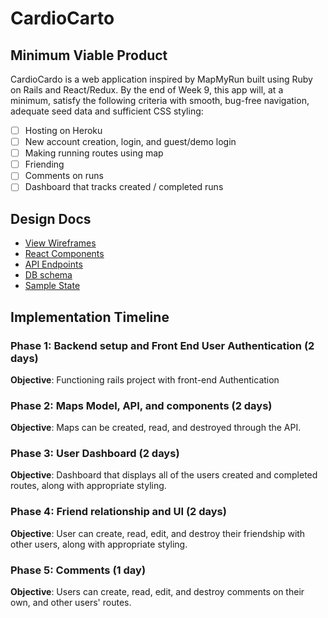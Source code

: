 # CardioCarto

## Minimum Viable Product
CardioCardo is a web application inspired by MapMyRun built using Ruby on Rails and React/Redux. By the end of Week 9, this app will, at a minimum, satisfy the following criteria with smooth, bug-free navigation, adequate seed data and sufficient CSS styling:

 - [ ] Hosting on Heroku
 - [ ] New account creation, login, and guest/demo login
 - [ ] Making running routes using map
 - [ ] Friending
 - [ ] Comments on runs
 - [ ] Dashboard that tracks created / completed runs

## Design Docs
 - [View Wireframes](/docs/wireframes)
 - [React Components](/docs/component-hierarchy.md)
 - [API Endpoints](/docs/api-endpoints.md)
 - [DB schema](/docs/schema.md)
 - [Sample State](/docs/sample-state.md)

## Implementation Timeline

### Phase 1: Backend setup and Front End User Authentication (2 days)
**Objective**: Functioning rails project with front-end Authentication

### Phase 2: Maps Model, API, and components (2 days)
**Objective**: Maps can be created, read, and destroyed through the API.

### Phase 3: User Dashboard (2 days)
**Objective**: Dashboard that displays all of the users created and completed routes, along with appropriate styling.

### Phase 4: Friend relationship and UI (2 days)
**Objective**: User can create, read, edit, and destroy their friendship with other users, along with appropriate styling.

### Phase 5: Comments (1 day)
**Objective**: Users can create, read, edit, and destroy comments on their own, and other users' routes.
